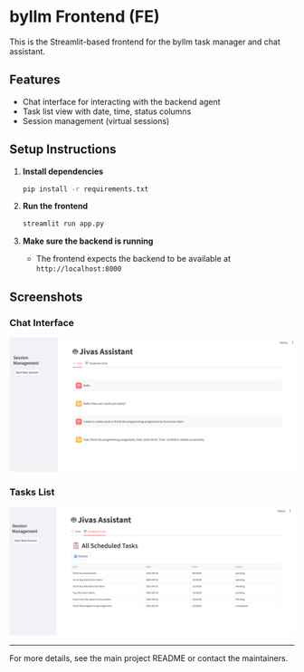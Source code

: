 # byllm Frontend (FE)

This is the Streamlit-based frontend for the byllm task manager and chat assistant.

## Features
- Chat interface for interacting with the backend agent
- Task list view with date, time, status columns
- Session management (virtual sessions)

## Setup Instructions

1. **Install dependencies**
	```bash
	pip install -r requirements.txt
	```

2. **Run the frontend**
	```bash
	streamlit run app.py
	```

3. **Make sure the backend is running**
	- The frontend expects the backend to be available at `http://localhost:8000`

## Screenshots

### Chat Interface
![Chat Interface](../assets/chat_interface.png)

### Tasks List
![Tasks List](../assets/tasks_list.png)

---
For more details, see the main project README or contact the maintainers.
